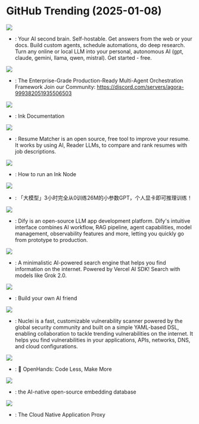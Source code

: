 # GitHub Trending (2025-01-08)

![](https://img.shields.io/badge/Python-New%201-green?style=flat-square&logo=appveyor)
- [](https://github.comundefined): Your AI second brain. Self-hostable. Get answers from the web or your docs. Build custom agents, schedule automations, do deep research. Turn any online or local LLM into your personal, autonomous AI (gpt, claude, gemini, llama, qwen, mistral). Get started - free.

![](https://img.shields.io/badge/Python-New%20117-green?style=flat-square&logo=appveyor)
- [](https://github.comundefined): The Enterprise-Grade Production-Ready Multi-Agent Orchestration Framework Join our Community: https://discord.com/servers/agora-999382051935506503

![](https://img.shields.io/badge/MDX-New%208-green?style=flat-square&logo=appveyor)
- [](https://github.comundefined): Ink Documentation

![](https://img.shields.io/badge/Python-New%20156-green?style=flat-square&logo=appveyor)
- [](https://github.comundefined): Resume Matcher is an open source, free tool to improve your resume. It works by using AI, Reader LLMs, to compare and rank resumes with job descriptions.

![](https://img.shields.io/badge/Shell-New%206-green?style=flat-square&logo=appveyor)
- [](https://github.comundefined): How to run an Ink Node

![](https://img.shields.io/badge/Python-New%2095-green?style=flat-square&logo=appveyor)
- [](https://github.comundefined): 「大模型」3小时完全从0训练26M的小参数GPT，个人显卡即可推理训练！

![](https://img.shields.io/badge/TypeScript-New%20192-green?style=flat-square&logo=appveyor)
- [](https://github.comundefined): Dify is an open-source LLM app development platform. Dify's intuitive interface combines AI workflow, RAG pipeline, agent capabilities, model management, observability features and more, letting you quickly go from prototype to production.

![](https://img.shields.io/badge/TypeScript-New%20370-green?style=flat-square&logo=appveyor)
- [](https://github.comundefined): A minimalistic AI-powered search engine that helps you find information on the internet. Powered by Vercel AI SDK! Search with models like Grok 2.0.

![](https://img.shields.io/badge/C-New%20254-green?style=flat-square&logo=appveyor)
- [](https://github.comundefined): Build your own AI friend

![](https://img.shields.io/badge/Go-New%20222-green?style=flat-square&logo=appveyor)
- [](https://github.comundefined): Nuclei is a fast, customizable vulnerability scanner powered by the global security community and built on a simple YAML-based DSL, enabling collaboration to tackle trending vulnerabilities on the internet. It helps you find vulnerabilities in your applications, APIs, networks, DNS, and cloud configurations.

![](https://img.shields.io/badge/Python-New%20605-green?style=flat-square&logo=appveyor)
- [](https://github.comundefined): 🙌 OpenHands: Code Less, Make More

![](https://img.shields.io/badge/Rust-New%20159-green?style=flat-square&logo=appveyor)
- [](https://github.comundefined): the AI-native open-source embedding database

![](https://img.shields.io/badge/Go-New%2070-green?style=flat-square&logo=appveyor)
- [](https://github.comundefined): The Cloud Native Application Proxy

